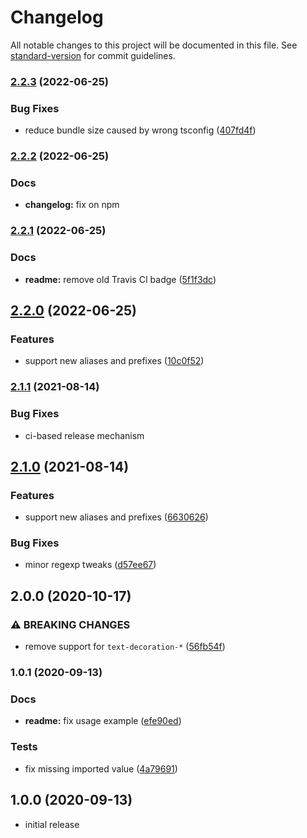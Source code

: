 # Changelog

All notable changes to this project will be documented in this file. See [standard-version](https://github.com/conventional-changelog/standard-version) for commit guidelines.

### [2.2.3](https://github.com/kripod/style-vendorizer/compare/v2.2.2...v2.2.3) (2022-06-25)

### Bug Fixes

- reduce bundle size caused by wrong tsconfig ([407fd4f](https://github.com/kripod/style-vendorizer/commit/407fd4fb444f0f02d5bb77416aa75e788c1b77ef))

### [2.2.2](https://github.com/kripod/style-vendorizer/compare/v2.2.1...v2.2.2) (2022-06-25)

### Docs

- **changelog:** fix on npm

### [2.2.1](https://github.com/kripod/style-vendorizer/compare/v2.2.0...v2.2.1) (2022-06-25)

### Docs

- **readme:** remove old Travis CI badge ([5f1f3dc](https://github.com/kripod/style-vendorizer/commit/5f1f3dcf21760361ac6ab90adbb82094f6eca08e))

## [2.2.0](https://github.com/kripod/style-vendorizer/compare/v2.1.1...v2.2.0) (2022-06-25)

### Features

- support new aliases and prefixes ([10c0f52](https://github.com/kripod/style-vendorizer/commit/10c0f525acd4899baa320a2d47ee38051fe8b2b3))

### [2.1.1](https://github.com/kripod/style-vendorizer/compare/v2.0.0...v2.1.1) (2021-08-14)

### Bug Fixes

- ci-based release mechanism

## [2.1.0](https://github.com/kripod/style-vendorizer/compare/v2.0.0...v2.1.0) (2021-08-14)

### Features

- support new aliases and prefixes ([6630626](https://github.com/kripod/style-vendorizer/commit/6630626d24454a5438fab9d471cc9bcffec4b2c9))

### Bug Fixes

- minor regexp tweaks ([d57ee67](https://github.com/kripod/style-vendorizer/commit/d57ee67de9e38e3f8ee6d658bd73a17fb09d7bf8))

## 2.0.0 (2020-10-17)

### ⚠ BREAKING CHANGES

- remove support for `text-decoration-*` ([56fb54f](https://github.com/kripod/style-vendorizer/commit/56fb54f273a6344621397e6d1b501a09bd759a96))

### 1.0.1 (2020-09-13)

### Docs

- **readme:** fix usage example ([efe90ed](https://github.com/kripod/style-vendorizer/commit/efe90ede7cf31ae5a2d516d6391f8852067b3674))

### Tests

- fix missing imported value ([4a79691](https://github.com/kripod/style-vendorizer/commit/4a796913717ee99cd87443621f65e7962ab7f227))

## 1.0.0 (2020-09-13)

- initial release
